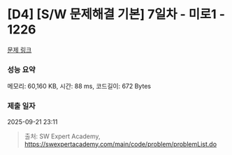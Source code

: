# [D4] [S/W 문제해결 기본] 7일차 - 미로1 - 1226 

[문제 링크](https://swexpertacademy.com/main/code/problem/problemDetail.do?contestProbId=AV14vXUqAGMCFAYD) 

### 성능 요약

메모리: 60,160 KB, 시간: 88 ms, 코드길이: 672 Bytes

### 제출 일자

2025-09-21 23:11



> 출처: SW Expert Academy, https://swexpertacademy.com/main/code/problem/problemList.do
